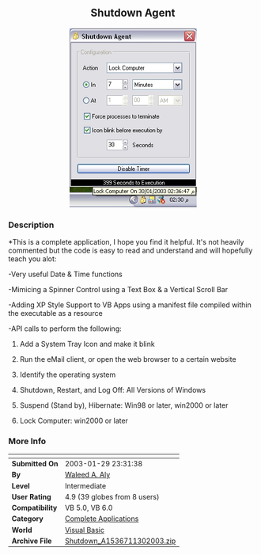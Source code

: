 ﻿<div align="center">

## Shutdown Agent

<img src="PIC2003130104529405.jpg">
</div>

### Description

*This is a complete application, I hope you find it helpful. It's not heavily commented but the code is easy to read and understand and will hopefully teach you alot:

-Very useful Date & Time functions

-Mimicing a Spinner Control using a Text Box & a Vertical Scroll Bar

-Adding XP Style Support to VB Apps using a manifest file compiled within the executable as a resource

-API calls to perform the following:

1. Add a System Tray Icon and make it blink

2. Run the eMail client, or open the web browser to a certain website

3. Identify the operating system

4. Shutdown, Restart, and Log Off: All Versions of Windows

5. Suspend (Stand by), Hibernate: Win98 or later, win2000 or later

6. Lock Computer: win2000 or later
 
### More Info
 


<span>             |<span>
---                |---
**Submitted On**   |2003-01-29 23:31:38
**By**             |[Waleed A\. Aly](https://github.com/Planet-Source-Code/PSCIndex/blob/master/ByAuthor/waleed-a-aly.md)
**Level**          |Intermediate
**User Rating**    |4.9 (39 globes from 8 users)
**Compatibility**  |VB 5\.0, VB 6\.0
**Category**       |[Complete Applications](https://github.com/Planet-Source-Code/PSCIndex/blob/master/ByCategory/complete-applications__1-27.md)
**World**          |[Visual Basic](https://github.com/Planet-Source-Code/PSCIndex/blob/master/ByWorld/visual-basic.md)
**Archive File**   |[Shutdown\_A1536711302003\.zip](https://github.com/Planet-Source-Code/waleed-a-aly-shutdown-agent__1-42810/archive/master.zip)








